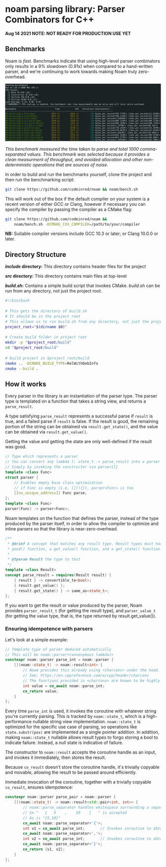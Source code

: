 # noam parsing library: Parser Combinators for C++

**Aug 14 2021 NOTE: NOT READY FOR PRODUCTION USE YET**

## Benchmarks

Noam is *fast*. Benchmarks indicate that using high-level parser combinators only
results in a 9% slowdown (0.91x) when compared to a hand-written parser, and we're
continuing to work towards making Noam truly zero-overhead.

![Noam benchmark results](/assets/images/benchmark-screenshot.png)

*This benchmark measured the time taken to parse and total 1000 comma-separated values.
This benchmark was selected because it provides a clean measurment of throughput,
and avoided allocation and other non-deterministic operations that are sources of noise.*

In order to build and run the benchmarks yourself, clone the project and then run
the benchmarking script:

```bash
git clone https://github.com/codeinred/noam && noam/bench.sh
```

This will work out of the box if the default compiler on your system is a recent
version of either GCC or Clang, however if necessary you can specify the compiler
by passing the compiler as a CMake flag:
```bash
git clone https://github.com/codeinred/noam &&
    noam/bench.sh -DCMAKE_CXX_COMPILER=/path/to/your/compiler
```
**NB:** Suitable compiler versions include GCC 10.3 or later; or Clang 10.0.0 or later.

## Directory Structure

***include* directory:** This directory contains header files for the project

***src* directory:** This directory contains main files at top-level

***build.sh*:** Contains a simple build script that invokes CMake. *build.sh*
can be run from any directory, not just the project root.
```bash
#!/bin/bash

# This gets the directory of build.sh
# It should be in the project root
# This allows us to run build.sh from any directory, not just the project root
project_root="$(dirname $0)"

# Create build folder in project root
mkdir -p "$project_root/build"
cd "$project_root/build"

# build project in $project_root/build
cmake .. -DCMAKE_BUILD_TYPE=RelWithDebInfo
cmake --build .
```

## How it works

Every parser in the library is an instantiation of the parser type. The parser
type is templated on a function that takes a string view, and returns a
`parse_result`.

A type satisfying `parse_result` represents a successful parse if `result`
is true, and a failed parse if `result` is false. If the result is good,
the remaining portion of the string can be obtained via `result.get_state()`, and the
value can be obtained via `result.get_value()`.

Getting the value and getting the state are only well-defined if the result was good.

```cpp
// Type which represents a parser
// You can convert any lambda l: state_t -> parse_result into a parser
// Simply by invoking the constructor via parser{l}
template <class Func>
struct parser {
    // Enables empty base class optimization
    // if Func is empty (i.e, [](){}), parser<Func> is too
    [[no_unique_address]] Func parse;
};
template <class Func>
parser(Func) -> parser<Func>;
```
Noam templates on the function that defines the parser, instead of the type
produced by the parser itself, in order to allow the compiler to optimize and
inline parsers so that the library is near-zero-overhead.

```cpp
/**
 * @brief A concept that matches any result type. Result types must have a
 * good() function, a get_value() function, and a get_state() function.
 *
 * @tparam Result the type to test
 */
template <class Result>
concept parse_result = requires(Result result) {
    { result } -> convertible_to<bool>;
    { result.get_value() };
    { result.get_state() } -> same_as<state_t>;
};
```
If you want to get the result or value produced by the parser,
Noam provides `parser_result_t` (for getting the result type),
and `parser_value_t` (for getting the value type, that is, the type returned by result.get_value()).

### Ensuring idempotence with parsers

Let's look at a simple example:

```cpp
// Template type of parser deduced automatically
// This will be noam::parser<(annonymous lambda)>
constexpr noam::parser parse_int = noam::parser {
    [](noam::state_t) -> noam::result<int> {
        // Noam provides this already using <charconv> under the hood.
        // See: https://en.cppreference.com/w/cpp/header/charconv
        // The functions provided in <charconv> are known to be highly performant
        int value = co_await noam::parse_int;
        co_return value;
    }
};
```
Every time `parse_int` is used, it invokes the coroutine with whatever string
you're currently parsing. This is tracked by `noam::state_t`, which is a
high-performance nullable string view implementation. `noam::state_t` is optimized
for the specific use case of parsing, so operations like `state.substr(pos)` are
implemented as a single pointer addition. In addition, making `noam::state_t` nullable
allows result types to forgo storing a bool to indicate failure. Instead, a null state
is indicative of failure.

The constructor to `noam::result` accepts the coroutine handle as an input,
and invokes it immediately, then stores the result.

Because `co_result` doesn't store the coroutine handle, it's trivially copyable
 and movable, allowing the result to be passed around efficiently.

Immediate invocation of the coroutine, together with a trivially copyable `co_result`,
ensures idempotence:

```cpp
constexpr noam::parser parse_pair = noam::parser {
    [](noam::state_t) -> noam::result<std::pair<int, int>> {
        // noam::parse_separator handles whitespace surrounding a separator
        // So "   {   5    ,    10    }   " is accepted
        // As is "{5,10}"
        co_await noam::parse_separator<'{'>;
        int v1 = co_await parse_int;       // Invokes coroutine to obtain result
        co_await noam::parse_separator<','>;
        int v2 = co_await parse_int;       // Invokes coroutine to obtain result
        co_await noam::parse_separator<'}'>;
        co_return {v1, v2};
    }
};
```
